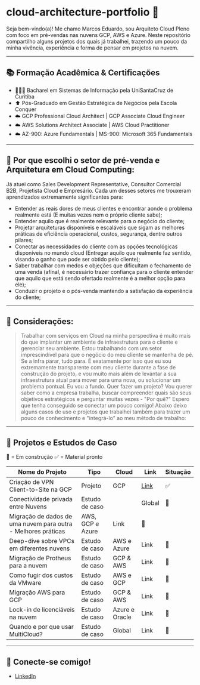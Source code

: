 # cloud-architecture-portfolio 🧠

Seja bem-vindo(a)! Me chamo Marcos Eduardo, sou Arquiteto Cloud Pleno com foco em pré-vendas nas nuvens GCP, AWS e Azure.
Neste repositório compartilho alguns projetos dos quais já trabalhei, trazendo um pouco da minha vivência, experiência e forma de pensar em projetos na nuvem.

---

## 📚 Formação Acadêmica & Certificações
- 👨🏼‍🎓 Bacharel em Sistemas de Informação pela UniSantaCruz de Curitiba
- ⬆️ Pós-Graduado em Gestão Estratégica de Negócios pela Escola Conquer
- ☁️ GCP Professional Cloud Architect | GCP Associate Cloud Engineer
- ☁️ AWS Solutions Architect Associate | AWS Cloud Practitioner
- ☁️ AZ-900: Azure Fundamentals | MS-900: Microsoft 365 Fundamentals

---

## 🧰 Por que escolhi o setor de pré-venda e Arquitetura em Cloud Computing:

Já atuei como Sales Development Representative, Consultor Comercial B2B, Projetista Cloud e Empresário. Cada um desses setores me trouxeram aprendizados extremamente significantes para:
- Entender as reais dores de meus clientes e encontrar aonde o problema realmente está (E muitas vezes nem o próprio cliente sabe);
- Entender aquilo que é realmente relevante para o negócio do cliente;
- Projetar arquiteturas disponíveis e escaláveis que sigam as melhores práticas de eficiência operacional, custos, segurança, dentre outros pilares;
- Conectar as necessidades do cliente com as opções tecnológicas disponíveis no mundo cloud (Entregar aquilo que realmente faz sentido, visando o ganho que pode ser obtido pelo cliente);
- Saber trabalhar com medos e objeções que dificultam o fechamento de uma venda (afinal, é necessário trazer confiança para o cliente entender que aquilo que está sendo ofertado realmente é a melhor opção para ele);
- Conduzir o projeto e o pós-venda mantendo a satisfação da experiência do cliente;

---

## 🧠 Considerações:

> Trabalhar com serviços em Cloud na minha perspectiva é muito mais do que implantar um ambiente de infraestrutura para o cliente e gerenciar seu ambiente.
> Estou trabalhando com um setor imprescindível para que o negócio do meu cliente se mantenha de pé. Se a infra parar, tudo para.
> É exatamente por isso que eu sou extremamente transparente com meu cliente durante a fase de construção do projeto, e vou muito mais além de levantar a sua infraestrutura atual para mover para uma nova, ou solucionar um problema pontual. Eu vou a fundo.
> Quer fazer um projeto? Vou querer saber como a empresa trabalha, buscar compreender quais são seus objetivos estratégicos e perguntar muitas vezes - "Por quê?"
Espero que tenha conseguido se conectar um pouco comigo! Abaixo deixo alguns casos de uso e projetos que trabalhei também para trazer um pouco de conhecimento e "integrá-lo" ao meu método de trabalho:

---

## 🧪 Projetos e Estudos de Caso

🚧 = Em construção
✅ = Material pronto

| Nome do Projeto | Tipo | Cloud | Link | Situação |
|-----------------|------|-------|------|----------|
|Criação de VPN Client-to-Site na GCP|Projeto|GCP|[Link](https://github.com/Estigara/cloud-architecture-portfolio/blob/main/vpn-c2s-gcp/README.md)|✅|
|Conectividade privada entre Nuvens|Estudo de caso||Global|🚧|
|Migração de dados de uma nuvem para outra - Melhores práticas|AWS, GCP e Azure|Link|🚧|
|Deep-dive sobre VPCs em diferentes nuvens|Estudo de caso|AWS e Azure|Link|🚧|
|Migração de Protheus para a nuvem|Estudo de caso|GCP & AWS|Link|🚧|
|Como fugir dos custos da VMware|Estudo de caso|AWS e GCP|Link|🚧|
|Migração AWS para GCP|Estudo de caso|GCP & AWS|Link|🚧|
|Lock-in de licenciáveis na nuvem|Estudo de caso|Azure e Oracle|Link|🚧|
|Quando e por que usar MultiCloud?|Estudo de caso|Global|Link|🚧|

---

## 🤝 Conecte-se comigo!

- [LinkedIn](https://www.linkedin.com/in/marcosestigara/)


